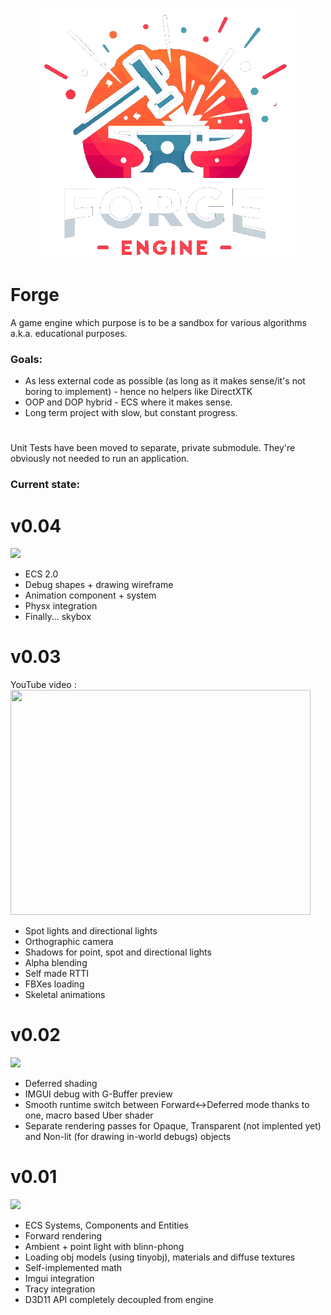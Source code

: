 <p align="center">
  <img src="Logo.png" height="400">
</p>

# Forge
A game engine which purpose is to be a sandbox for various algorithms a.k.a. educational purposes.

### Goals:
- As less external code as possible (as long as it makes sense/it's not boring to implement) - hence no helpers like DirectXTK
- OOP and DOP hybrid - ECS where it makes sense.
- Long term project with slow, but constant progress.

#

Unit Tests have been moved to separate, private submodule. They're obviously not needed to run an application.

### Current state:

# v0.04
![](Journal/030523/state.gif)
- ECS 2.0
- Debug shapes + drawing wireframe
- Animation component + system
- Physx integration
- Finally... skybox

# v0.03
YouTube video : <br />
<a href="http://www.youtube.com/watch?feature=player_embedded&v=gvsBKjrnRLk
" target="_blank"><img src="http://img.youtube.com/vi/gvsBKjrnRLk/0.jpg" 
width="480" height="360" border="0" /></a>
- Spot lights and directional lights
- Orthographic camera
- Shadows for point, spot and directional lights
- Alpha blending
- Self made RTTI
- FBXes loading
- Skeletal animations

# v0.02
![](Journal/040322/state.gif)
- Deferred shading
- IMGUI debug with G-Buffer preview
- Smooth runtime switch between Forward<->Deferred mode thanks to one, macro based Uber shader
- Separate rendering passes for Opaque, Transparent (not implented yet) and Non-lit (for drawing in-world debugs) objects

# v0.01
![](Journal/301221/state.gif)
- ECS Systems, Components and Entities
- Forward rendering
- Ambient + point light with blinn-phong
- Loading obj models (using tinyobj), materials and diffuse textures
- Self-implemented math
- Imgui integration
- Tracy integration
- D3D11 API completely decoupled from engine

